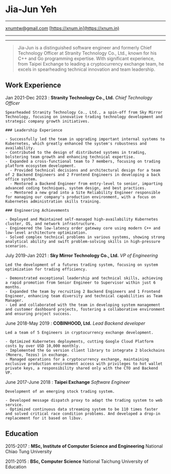 Jia-Jun Yeh
============

-------------------                 ---------------------
xnumtw@gmail.com                                 [https://xnum.in](https://xnum.in)
-------------------                 ---------------------

----

> Jia-Jun is a distinguished software engineer and formerly Chief Technology Officer at Stranity Technology Co., Ltd., known for his C++ and Go programming expertise.
> With significant experience, from Taipei Exchange to leading a cryptocurrency exchange team, he excels in spearheading technical innovation and team leadership.

Work Experience
---------------

Jan 2021-Dec 2023
:  **Stranity Technology Co., Ltd.** _Chief Technology Officer_

    Spearheaded Stranity Technology Co., Ltd., a spin-off from Sky Mirror Technology, focusing on innovative trading technology development and strategic company growth initiatives.

    ### Leadership Experience

    - Successfully led the team in upgrading important internal systems to Kubernetes, which greatly enhanced the system's robustness and availability.
    - Contributed to the design of distributed systems in trading, bolstering team growth and enhancing technical expertise.
    - Expanded a cross-functional team to 7 members, focusing on trading platform ecosystem development.
      - Provided technical decisions and architectural design for a team of 2 Backend Engineers and 2 Frontend Engineers in developing a back office system.
      - Mentored a Backend Engineer from entry-level to senior, imparting advanced coding techniques, system design, and best practices.
      - Mentored a new grad into a Site Reliability Engineer responsible for managing our company's production environment, with a focus on Kubernetes administration skills training.

    ### Engineering Achievements

    - Deployed and Maintained self-managed high-availability Kubernetes cluster, OS, and network infrastructure.
    - Engineered the low-latency order gateway core using modern C++ and low-level architecture optimization.
    - Solved complex technical problems in various systems, showing strong analytical ability and swift problem-solving skills in high-pressure scenarios.

July 2019-Jan 2021
:   **Sky Mirror Technology Co., Ltd.** _VP of Engineering_

    Led the development of a futures trading system, focusing on system optimization for trading efficiency.

    - Demonstrated exceptional leadership and technical skills, achieving a rapid promotion from Senior Engineer to Supervisor within just 6 months.
    - Expanded the team by recruiting 2 Backend Engineers and 1 Frontend Engineer, enhancing team diversity and technical capabilities as Team Manager.
    - Led and collaborated with the team in developing system management and customer dashboard projects, fostering a collaborative environment and ensuring project success.


June 2018-May 2019
:   **COBINHOOD, Ltd.** _Lead Backend developer_

    Led a team of 5 Engineers in cryptocurrency exchange development.

    - Optimized Kubernetes deployments, cutting Google Cloud Platform costs by over USD 10,000 monthly.
    - Implemented the Go version client library to integrate 2 blockchains (Monero, Tezos) in exchange.
    - Managed operations for a cryptocurrency exchange, maintaining exclusive production environment access with privileges to hot wallet private keys, a responsibility shared only with the CTO and Backend VP.


June 2017-June 2018
:   **Taipei Exchange** _Software Engineer_

    Development of an emerging stock trading system.

    - Developed message dispatch proxy to adapt the trading system to web service.
    - Optimized continuous data streaming system to be 110 times faster and solved critical race condition problems. And developed a drop-in replacement for it based on libuv.

Education
---------

2015-2017
:   **MSc, Institute of Computer Science and Engineering** National Chiao Tung University

2011-2015
:   **BSc, Computer Science** National Taichung University of Education
